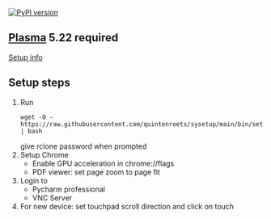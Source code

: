 [![PyPI version](https://badge.fury.io/py/sysetup.svg)](https://badge.fury.io/py/sysetup)

## [Plasma](https://kde.org/plasma-desktop/) 5.22 required

[Setup info](docs/setup-plasma.md)

## Setup steps
1) Run
   ```shell
   wget -O - https://raw.githubusercontent.com/quintenroets/sysetup/main/bin/setup | bash
   ```
   give rclone password when prompted
2) Setup Chrome
   * Enable GPU acceleration in chrome://flags
   * PDF viewer: set page zoom to page fit
3) Login to
   * Pycharm professional
   * VNC Server
4) For new device: set touchpad scroll direction and click on touch
